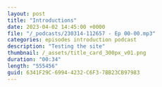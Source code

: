 ```yaml
---
layout: post
title: "Introductions"
date: 2023-04-02 14:45:00 +0000
file: "/_podcasts/230314-112657 - Ep 00-00.mp3"
categories: episodes introduction podcast
description: "Testing the site"
thumbnail: /_assets/title_card_300px_v01.png
duration: "00:34"
length: "555456"
guid: 6341F29C-6994-4232-C6F3-7BB23CB97983
---
```

